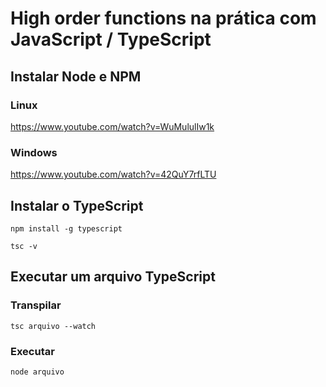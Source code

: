 # High order functions na prática com JavaScript / TypeScript

## Instalar Node e NPM

### Linux
https://www.youtube.com/watch?v=WuMululIw1k

### Windows
https://www.youtube.com/watch?v=42QuY7rfLTU

## Instalar o TypeScript

```
npm install -g typescript
```

```
tsc -v
```

## Executar um arquivo TypeScript

### Transpilar
```
tsc arquivo --watch
```

### Executar
```
node arquivo
```




